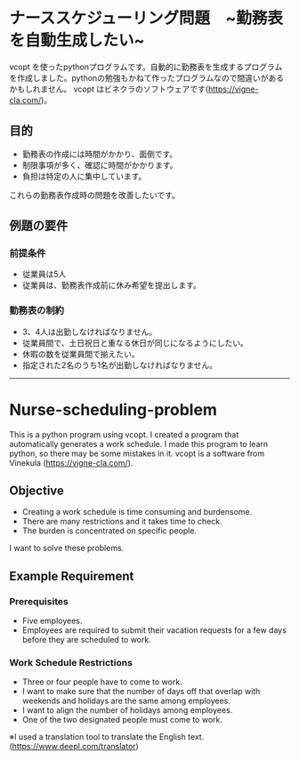 # ナーススケジューリング問題　~勤務表を自動生成したい~
vcopt を使ったpythonプログラムです。自動的に勤務表を生成するプログラムを作成しました。pythonの勉強もかねて作ったプログラムなので間違いがあるかもしれません。
vcopt はビネクラのソフトウェアです(https://vigne-cla.com/)。


## 目的
* 勤務表の作成には時間がかかり、面倒です。
* 制限事項が多く、確認に時間がかかります。
* 負担は特定の人に集中しています。

これらの勤務表作成時の問題を改善したいです。


## 例題の要件
### 前提条件
* 従業員は5人
* 従業員は、勤務表作成前に休み希望を提出します。

### 勤務表の制約
* 3、4人は出勤しなければなりません。
* 従業員間で、土日祝日と重なる休日が同じになるようにしたい。
* 休暇の数を従業員間で揃えたい。
* 指定された2名のうち1名が出勤しなければなりません。

---

# Nurse-scheduling-problem
This is a python program using vcopt. I created a program that automatically generates a work schedule. I made this program to learn python, so there may be some mistakes in it.  vcopt is a software from Vinekula (https://vigne-cla.com/).


## Objective
* Creating a work schedule is time consuming and burdensome.
* There are many restrictions and it takes time to check.
* The burden is concentrated on specific people.

I want to solve these problems.


## Example Requirement
### Prerequisites
* Five employees.
* Employees are required to submit their vacation requests for a few days before they are scheduled to work.

### Work Schedule Restrictions
* Three or four people have to come to work.
* I want to make sure that the number of days off that overlap with weekends and holidays are the same among employees.
* I want to align the number of holidays among employees.
* One of the two designated people must come to work.


※I used a translation tool to translate the English text.(https://www.deepl.com/translator)
